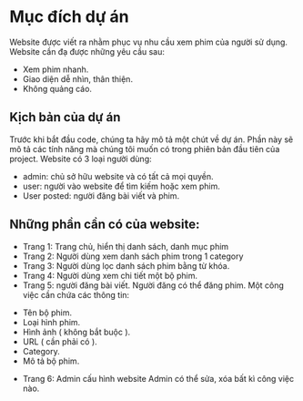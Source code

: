 # Mục đích dự án

Website được viết ra nhằm phục vụ nhu cầu xem phim của người sử dụng. 
Website cần đạ được những yêu cầu sau:


* Xem phim nhanh.
* Giao diện dễ nhìn, thân thiện.
* Không quảng cáo.

## Kịch bản của dự án
Trước khi bắt đầu code, chúng ta hãy mô tả một chút về dự án. Phần này sẽ mô tả các tính năng mà chúng tôi muốn có trong phiên bản đầu tiên của project.
Website có 3 loại người dùng:
* admin: chủ sở hữu website và có tất cả mọi quyền.
* user: người vào website để tìm kiếm hoặc xem phim.
* User posted: người đăng bài viết và phim.

## Những phần cần có của website:
* Trang 1: Trang chủ, hiển thị danh sách, danh mục phim
* Trang 2: Người dùng xem danh sách phim trong 1 category
* Trang 3: Người dùng lọc danh sách phim bằng từ khóa.
* Trang 4: Người dùng xem chi tiết một bộ phim.
* Trang 5: người đăng bài viết.
Người đăng có thể đăng phim. Một công việc cần chứa các thông tin:
- Tên bộ phim.
- Loại hình phim.
- Hình ảnh ( không bắt buộc ).
- URL ( cần phải có ).
- Category.
- Mô tả bộ phim.
* Trang 6: Admin cấu hình website
Admin có thể sửa, xóa bất kì công việc nào.


